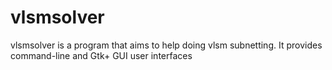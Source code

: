 vlsmsolver
==========

vlsmsolver is a program that aims to help doing vlsm subnetting.
It provides command-line and Gtk+ GUI user interfaces

